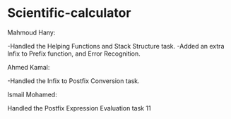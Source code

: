 # Scientific-calculator
Mahmoud Hany:

-Handled the Helping Functions and Stack Structure task.
-Added an extra Infix to Prefix function, and Error Recognition.

Ahmed Kamal: 

-Handled the Infix to Postfix Conversion task.

Ismail Mohamed:

Handled the Postfix Expression Evaluation task
11
